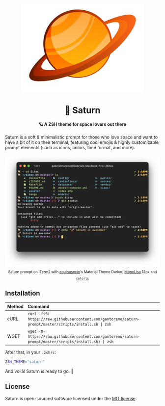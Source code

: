 <div align="center">
  <img src="img/logo.png" alt="Saturn prompt" width="400">
  <h1>🚀 Saturn</h1>
</div>

<h4 align="center">🪐 A ZSH theme for space lovers out there</h4>

Saturn is a soft & minimalistic prompt for those who love space and want to have a bit of it on their terminal, featuring cool emojis & highly customizable prompt elements (such as icons, colors, time format, and more).

<div align="center">
  <img src="img/saturn.png" alt="Saturn on iTerm2" width="800">
  <br>
  <sub>Saturn prompt on iTerm2 with <a href="https://github.com/equinusocio">equinusocio</a>'s Material Theme Darker, <a href="https://www.monolisa.dev/">MonoLisa</a> 12px and <code><a href="https://github.com/athityakumar/colorls">colorls</a></code></sub>
</div>

## Installation

| Method | Command                                                                                                 |
| :----- | :------------------------------------------------------------------------------------------------------ |
| cURL   | `curl -fsSL https://raw.githubusercontent.com/gantoreno/saturn-prompt/master/scripts/install.sh \| zsh` |
| WGET   | `wget -O- https://raw.githubusercontent.com/gantoreno/saturn-prompt/master/scripts/install.sh) \| zsh`  |

After that, in your `.zshrc`:

```sh
ZSH_THEME="saturn"
```

And voilà! Saturn is ready to go. 🚀

## License

Saturn is open-sourced software licensed under the [MIT license](https://opensource.org/licenses/MIT).
